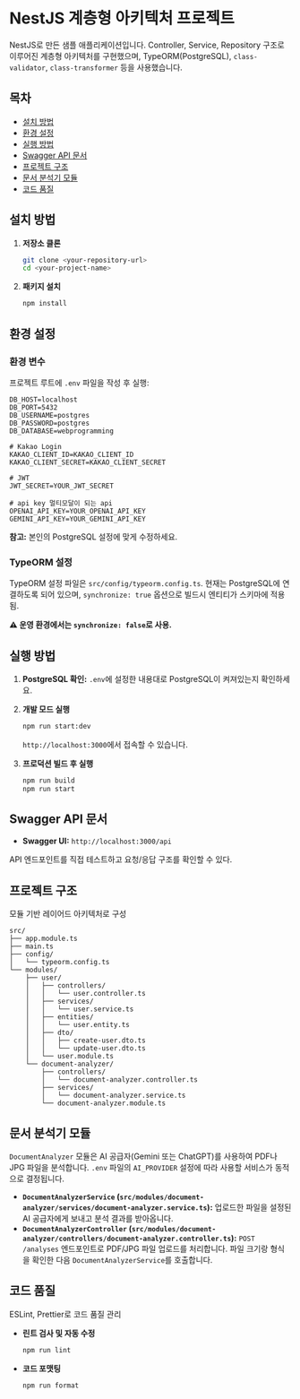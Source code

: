 # NestJS 계층형 아키텍처 프로젝트

NestJS로 만든 샘플 애플리케이션입니다. Controller, Service, Repository 구조로 이루어진 계층형 아키텍처를 구현했으며, TypeORM(PostgreSQL), `class-validator`, `class-transformer` 등을 사용했습니다.

## 목차

- [설치 방법](#설치-방법)
- [환경 설정](#환경-설정)
- [실행 방법](#실행-방법)
- [Swagger API 문서](#swagger-api-문서)
- [프로젝트 구조](#프로젝트-구조)
- [문서 분석기 모듈](#문서-분석기-모듈)
- [코드 품질](#코드-품질)

## 설치 방법

1.  **저장소 클론**
    ```bash
    git clone <your-repository-url>
    cd <your-project-name>
    ```

2.  **패키지 설치**
    ```bash
    npm install
    ```

## 환경 설정

### 환경 변수

프로젝트 루트에 `.env` 파일을 작성 후 실행:

```env
DB_HOST=localhost
DB_PORT=5432
DB_USERNAME=postgres
DB_PASSWORD=postgres
DB_DATABASE=webprogramming

# Kakao Login
KAKAO_CLIENT_ID=KAKAO_CLIENT_ID
KAKAO_CLIENT_SECRET=KAKAO_CLIENT_SECRET

# JWT
JWT_SECRET=YOUR_JWT_SECRET

# api key 멀티모달이 되는 api
OPENAI_API_KEY=YOUR_OPENAI_API_KEY
GEMINI_API_KEY=YOUR_GEMINI_API_KEY
```

**참고:** 본인의 PostgreSQL 설정에 맞게 수정하세요.

### TypeORM 설정

TypeORM 설정 파일은 `src/config/typeorm.config.ts`. 현재는 PostgreSQL에 연결하도록 되어 있으며, `synchronize: true` 옵션으로 빌드시 엔티티가 스키마에 적용됨.

**⚠️ 운영 환경에서는  `synchronize: false`로 사용.**

## 실행 방법

1.  **PostgreSQL 확인:** `.env`에 설정한 내용대로 PostgreSQL이 켜져있는지 확인하세요.

2.  **개발 모드 실행**
    ```bash
    npm run start:dev
    ```

    `http://localhost:3000`에서 접속할 수 있습니다.

3.  **프로덕션 빌드 후 실행**
    ```bash
    npm run build
    npm run start
    ```

## Swagger API 문서


-   **Swagger UI:** `http://localhost:3000/api`

API 엔드포인트를 직접 테스트하고 요청/응답 구조를 확인할 수 있다.

## 프로젝트 구조

모듈 기반 레이어드 아키텍처로 구성

```
src/
├── app.module.ts
├── main.ts
├── config/
│   └── typeorm.config.ts
└── modules/
    ├── user/
    │   ├── controllers/
    │   │   └── user.controller.ts
    │   ├── services/
    │   │   └── user.service.ts
    │   ├── entities/
    │   │   └── user.entity.ts
    │   ├── dto/
    │   │   ├── create-user.dto.ts
    │   │   └── update-user.dto.ts
    │   └── user.module.ts
    └── document-analyzer/
        ├── controllers/
        │   └── document-analyzer.controller.ts
        ├── services/
        │   └── document-analyzer.service.ts
        └── document-analyzer.module.ts
```


## 문서 분석기 모듈

`DocumentAnalyzer` 모듈은 AI 공급자(Gemini 또는 ChatGPT)를 사용하여 PDF나 JPG 파일을 분석합니다. `.env` 파일의 `AI_PROVIDER` 설정에 따라 사용할 서비스가 동적으로 결정됩니다.

-   **`DocumentAnalyzerService` (`src/modules/document-analyzer/services/document-analyzer.service.ts`):** 업로드한 파일을 설정된 AI 공급자에게 보내고 분석 결과를 받아옵니다.
-   **`DocumentAnalyzerController` (`src/modules/document-analyzer/controllers/document-analyzer.controller.ts`):** `POST /analyses` 엔드포인트로 PDF/JPG 파일 업로드를 처리합니다. 파일 크기랑 형식을 확인한 다음 `DocumentAnalyzerService`를 호출합니다.

## 코드 품질

ESLint, Prettier로 코드 품질 관리

-   **린트 검사 및 자동 수정**
    ```bash
    npm run lint
    ```

-   **코드 포맷팅**
    ```bash
    npm run format
    ```